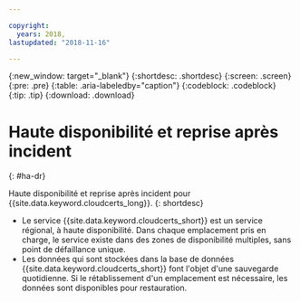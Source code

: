 ```yaml
---

copyright:
  years: 2018,
lastupdated: "2018-11-16"

---
```


{:new_window: target="_blank"}
{:shortdesc: .shortdesc}
{:screen: .screen}
{:pre: .pre}
{:table: .aria-labeledby="caption"}
{:codeblock: .codeblock}
{:tip: .tip}
{:download: .download}

# Haute disponibilité et reprise après incident
{: #ha-dr}

Haute disponibilité et reprise après incident pour {{site.data.keyword.cloudcerts_long}}.
{: shortdesc}

* Le service {{site.data.keyword.cloudcerts_short}} est un service régional, à haute disponibilité. Dans chaque emplacement pris en charge, le service existe dans des zones de disponibilité multiples, sans point de défaillance unique.
* Les données qui sont stockées dans la base de données {{site.data.keyword.cloudcerts_short}} font l'objet d'une sauvegarde quotidienne. Si le rétablissement d'un emplacement est nécessaire, les données sont disponibles pour restauration.
